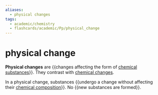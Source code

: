 ```yaml
---
aliases:
  - physical changes
tags:
  - academic/chemistry
  - flashcards/academic/Pp/physical_change
---
```


# physical change

__Physical changes__ are {{changes affecting the form of [chemical substances](chemical%20substance.md)}}. They contrast with [chemical changes](chemical%20change.md). <!--SR:!2023-05-27,13,230-->

In a physical change, substances {{undergo a change without affecting their [chemical composition](chemical%20composition.md)}}. No {{new substances are formed}}. <!--SR:!2023-06-24,49,250!2023-07-06,73,310-->
